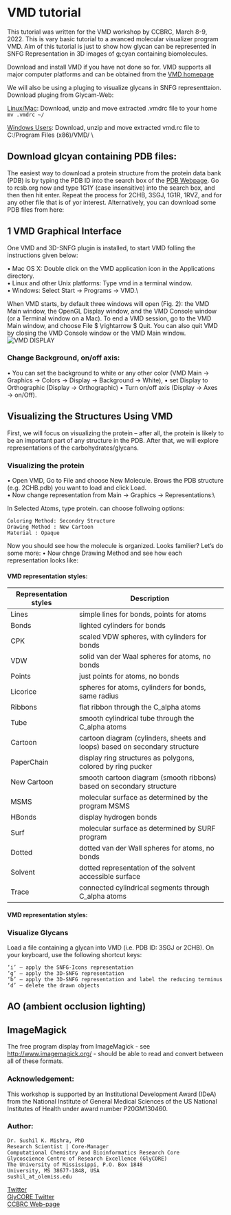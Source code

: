 # VMD tutorial
This tutorial was written for the VMD workshop by CCBRC, March 8-9, 2022. This is vary basic tutorial to a avanced molecular visualizer program VMD. Aim of this tutorial is just to show how glycan can be represented in SNFG Representation in 3D images of g;cyan containing biomolecules.

Download and install VMD if you have not done so for. VMD supports all major computer platforms and can be obtained from the [VMD homepage](http://www.ks.uiuc.edu/Research/vmd) 

We will also be using a pluging to visualize glycans in SNFG representtaion. Download pluging from Glycam-Web:

[Linux/Mac](http://legacy.glycam.org/docs/othertoolsservice/download/Software/publication-software/3D-SNFG_v1_mod-vmdrc_Linux-Mac.zip): Download, unzip and move extracted .vmdrc file to your home ```mv .vmdrc ~/```


[Windows Users](http://legacy.glycam.org/docs/othertoolsservice/download/Software/publication-software/3D-SNFG_v1_mod-vmdrc_Windows.zip): Download, unzip and move extracted vmd.rc file to C:/Program Files (x86)/VMD/ \

## Download glcyan containing PDB files:
The easiest way to download a protein structure from the protein data bank (PDB) is by typing the PDB ID into the search box of the [PDB Webpage](https://www.rcsb.org).  Go to rcsb.org now and type 1G1Y (case insensitive) into the search box, and then then hit enter. Repeat the process for 2CHB, 3SGJ, 1G1R, 1RVZ, and for any other file that is of yor interest. Alternatively, you can download some PDB files from here:  

## 1 VMD Graphical Interface

One VMD and 3D-SNFG plugin is installed, to start VMD folling the instructions given below:

• Mac OS X: Double click on the VMD application icon in the Applications directory.\
• Linux and other Unix platforms: Type vmd in a terminal window.\
• Windows: Select Start → Programs → VMD.\

When VMD starts, by default three windows will open (Fig. 2): the VMD Main window, the OpenGL Display window, and the VMD Console window (or a Terminal window on a Mac). To end a VMD session, go to the VMD Main window, and choose File $ \rightarrow $ Quit. You can also quit VMD by closing the VMD Console window or the VMD Main window.
![VMD DISPLAY](https://www.ks.uiuc.edu/Training/Tutorials/vmd/tutorial-html/img7.gif)

### Change Background, on/off axis: 
• You can set the background to white or any other color (VMD Main → Graphics → Colors → Display → Background → White), 
• set Display to Orthographic (Display → Orthographic)
• Turn on/off axis (Display → Axes → on/Off).

## Visualizing the Structures Using VMD
First, we will focus on visualizing the protein – after all, the protein is likely to be an important part of any structure in the PDB.  After that, we will explore representations of the carbohydrates/glycans.

### Visualizing the protein
• Open VMD, Go to File and choose New Molecule. Brows the PDB structure (e.g. 2CHB.pdb) you want to load and click Load.  
• Now change representation from Main → Graphics → Representations:\

In Selected Atoms, type protein. can choose follwoing options:
```
Coloring Method: Secondry Structure
Drawing Method : New Cartoon
Material : Opaque
```
Now you should see how the molecule is organized. Looks familier? Let’s do some more:
• Now chnge Drawing Method and see how each representation looks like:

#### VMD representation styles: 
|Representation styles|	Description|
| --------| ------------- |
|Lines|	simple lines for bonds, points for atoms|
|Bonds|	lighted cylinders for bonds|
|CPK|	scaled VDW spheres, with cylinders for bonds|
|VDW|	solid van der Waal spheres for atoms, no bonds|
|Points|	just points for atoms, no bonds|
|Licorice|	spheres for atoms, cylinders for bonds, same radius|
|Ribbons|	flat ribbon through the C_alpha atoms|
|Tube|	smooth cylindrical tube through the C_alpha atoms|
|Cartoon|	cartoon diagram (cylinders, sheets and loops) based on secondary structure|
|PaperChain|display ring structures as polygons, colored by ring pucker| 
|New Cartoon| smooth cartoon diagram (smooth ribbons) based on secondary structure|
|MSMS|	molecular surface as determined by the program MSMS|
|HBonds|	display hydrogen bonds|
|Surf|	molecular surface as determined by SURF program|
|Dotted|	dotted van der Wall spheres for atoms, no bonds|
|Solvent|	dotted representation of the solvent accessible surface|
|Trace|	connected cylindrical segments through C_alpha atoms||Off|	do not draw anything|

#### VMD representation styles: 


### Visualize Glycans

Load a file containing a glycan into VMD (i.e. PDB ID: 3SGJ or 2CHB). On your keyboard, use the following shortcut keys:
```
‘i’ – apply the SNFG-Icons representation
‘g’ – apply the 3D-SNFG representation
‘b’ – apply the 3D-SNFG representation and label the reducing terminus
‘d’ – delete the drawn objects
```

## AO (ambient occlusion lighting)

## ImageMagick
The free program display from ImageMagick - see http://www.imagemagick.org/ - should be able to read and convert between all of these formats.



### Acknowledgement:
This workshop is supported by an Institutional Development Award (IDeA) from the National Institute of General Medical Sciences of the US National Institutes of Health under award number P20GM130460.
### Author:
```
Dr. Sushil K. Mishra, PhD
Research Scientist | Core-Manager
Computational Chemistry and Bioinformatics Research Core
Glycoscience Centre of Research Excellence (GlyCORE) 
The University of Mississippi, P.O. Box 1848
University, MS 38677-1848, USA
sushil_at_olemiss.edu
```
[Twitter](https://twitter.com/glycodynamics)\
[GlyCORE Twitter](https://twitter.com/UM_glycore)\
[CCBRC Web-page](https://pharmacy.olemiss.edu/glycore/computationalchemistrybioinformaticscore)

 


